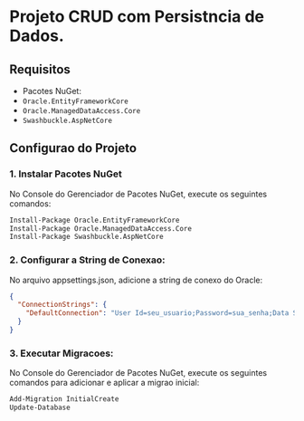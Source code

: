 # Projeto CRUD com Persistncia de Dados.

## Requisitos

  - Pacotes NuGet:
  - `Oracle.EntityFrameworkCore`
  - `Oracle.ManagedDataAccess.Core`
  - `Swashbuckle.AspNetCore`

## Configurao do Projeto

### 1. Instalar Pacotes NuGet

No Console do Gerenciador de Pacotes NuGet, execute os seguintes comandos:

```sh
Install-Package Oracle.EntityFrameworkCore
Install-Package Oracle.ManagedDataAccess.Core
Install-Package Swashbuckle.AspNetCore
```

### 2. Configurar a String de Conexao:

No arquivo appsettings.json, adicione a string de conexo do Oracle:

```json
{
  "ConnectionStrings": {
    "DefaultConnection": "User Id=seu_usuario;Password=sua_senha;Data Source=(DESCRIPTION=(ADDRESS=(PROTOCOL=TCP)(HOST=seu_host)(PORT=1521))(CONNECT_DATA=(SERVICE_NAME=seu_servico)))"
  }
}
```

### 3. Executar Migracoes:

No Console do Gerenciador de Pacotes NuGet, execute os seguintes comandos para adicionar e aplicar a migrao inicial:

```sh
Add-Migration InitialCreate
Update-Database
```
